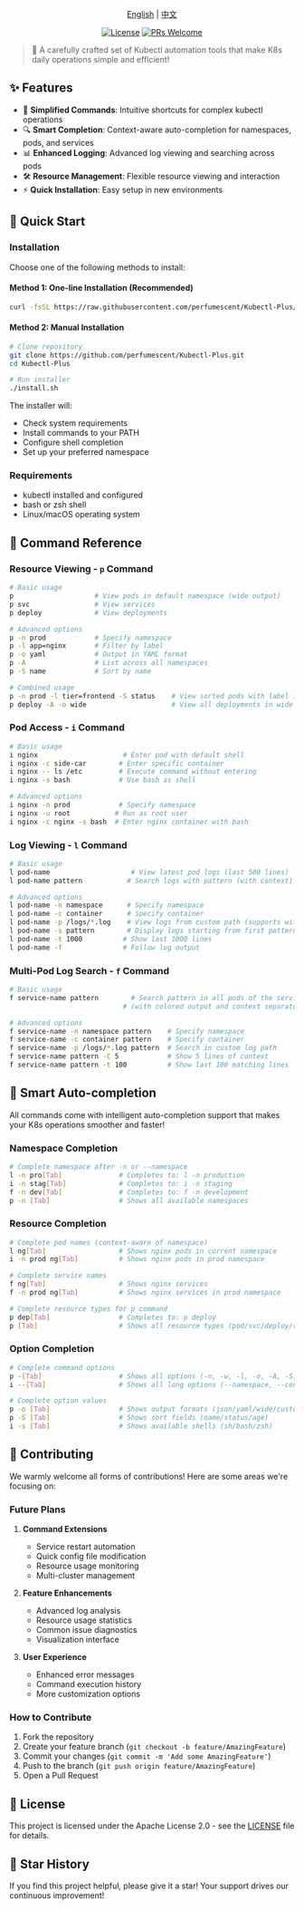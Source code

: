 
<div align="center">

[English](README.md) | [中文](README_zh.md)

[![License](https://img.shields.io/badge/license-MIT-blue.svg)](LICENSE)
[![PRs Welcome](https://img.shields.io/badge/PRs-welcome-brightgreen.svg)](https://github.com/yourusername/kubectl-plus/pulls)

</div>

> 🎯 A carefully crafted set of Kubectl automation tools that make K8s daily operations simple and efficient!

## ✨ Features

- 🚀 **Simplified Commands**: Intuitive shortcuts for complex kubectl operations
- 🔍 **Smart Completion**: Context-aware auto-completion for namespaces, pods, and services
- 📊 **Enhanced Logging**: Advanced log viewing and searching across pods
- 🛠️ **Resource Management**: Flexible resource viewing and interaction
- ⚡ **Quick Installation**: Easy setup in new environments

## 🚀 Quick Start

### Installation

Choose one of the following methods to install:

#### Method 1: One-line Installation (Recommended)
```bash
curl -fsSL https://raw.githubusercontent.com/perfumescent/Kubectl-Plus/main/install.sh | bash
```

#### Method 2: Manual Installation
```bash
# Clone repository
git clone https://github.com/perfumescent/Kubectl-Plus.git
cd Kubectl-Plus

# Run installer
./install.sh
```

The installer will:
- Check system requirements
- Install commands to your PATH
- Configure shell completion
- Set up your preferred namespace

### Requirements
- kubectl installed and configured
- bash or zsh shell
- Linux/macOS operating system

## 🎯 Command Reference

### Resource Viewing - `p` Command
```bash
# Basic usage
p                    # View pods in default namespace (wide output)
p svc                # View services
p deploy             # View deployments

# Advanced options
p -n prod            # Specify namespace
p -l app=nginx       # Filter by label
p -o yaml            # Output in YAML format
p -A                 # List across all namespaces
p -S name            # Sort by name

# Combined usage
p -n prod -l tier=frontend -S status    # View sorted pods with label in prod
p deploy -A -o wide                     # View all deployments in wide format
```

### Pod Access - `i` Command
```bash
# Basic usage
i nginx                     # Enter pod with default shell
i nginx -c side-car        # Enter specific container
i nginx -- ls /etc         # Execute command without entering
i nginx -s bash            # Use bash as shell

# Advanced options
i nginx -n prod            # Specify namespace
i nginx -u root           # Run as root user
i nginx -c nginx -s bash  # Enter nginx container with bash
```

### Log Viewing - `l` Command
```bash
# Basic usage
l pod-name                    # View latest pod logs (last 500 lines)
l pod-name pattern           # Search logs with pattern (with context)

# Advanced options
l pod-name -n namespace      # Specify namespace
l pod-name -c container      # Specify container
l pod-name -p /logs/*.log    # View logs from custom path (supports wildcards)
l pod-name -s pattern        # Display logs starting from first pattern match
l pod-name -t 1000          # Show last 1000 lines
l pod-name -f               # Follow log output
```

### Multi-Pod Log Search - `f` Command
```bash
# Basic usage
f service-name pattern        # Search pattern in all pods of the service
                            # (with colored output and context separator)

# Advanced options
f service-name -n namespace pattern    # Specify namespace
f service-name -c container pattern    # Specify container
f service-name -p /logs/*.log pattern  # Search in custom log path
f service-name pattern -C 5            # Show 5 lines of context
f service-name pattern -t 100          # Show last 100 matching lines
```

## 🔮 Smart Auto-completion

All commands come with intelligent auto-completion support that makes your K8s operations smoother and faster!

### Namespace Completion
```bash
# Complete namespace after -n or --namespace
l -n pro[Tab]              # Completes to: l -n production
i -n stag[Tab]             # Completes to: i -n staging
f -n dev[Tab]              # Completes to: f -n development
p -n [Tab]                 # Shows all available namespaces
```

### Resource Completion
```bash
# Complete pod names (context-aware of namespace)
l ng[Tab]                  # Shows nginx pods in current namespace
i -n prod ng[Tab]          # Shows nginx pods in prod namespace

# Complete service names
f ng[Tab]                  # Shows nginx services
f -n prod ng[Tab]          # Shows nginx services in prod namespace

# Complete resource types for p command
p dep[Tab]                 # Completes to: p deploy
p [Tab]                    # Shows all resource types (pod/svc/deploy/rs/sts)
```

### Option Completion
```bash
# Complete command options
p -[Tab]                   # Shows all options (-n, -w, -l, -o, -A, -S)
i --[Tab]                  # Shows all long options (--namespace, --container, etc)

# Complete option values
p -o [Tab]                 # Shows output formats (json/yaml/wide/custom)
p -S [Tab]                 # Shows sort fields (name/status/age)
i -s [Tab]                 # Shows available shells (sh/bash/zsh)
```

## 🤝 Contributing

We warmly welcome all forms of contributions! Here are some areas we're focusing on:

### Future Plans

1. **Command Extensions**
   - Service restart automation
   - Quick config file modification
   - Resource usage monitoring
   - Multi-cluster management

2. **Feature Enhancements**
   - Advanced log analysis
   - Resource usage statistics
   - Common issue diagnostics
   - Visualization interface

3. **User Experience**
   - Enhanced error messages
   - Command execution history
   - More customization options

### How to Contribute

1. Fork the repository
2. Create your feature branch (`git checkout -b feature/AmazingFeature`)
3. Commit your changes (`git commit -m 'Add some AmazingFeature'`)
4. Push to the branch (`git push origin feature/AmazingFeature`)
5. Open a Pull Request

## 📝 License

This project is licensed under the Apache License 2.0 - see the [LICENSE](LICENSE) file for details.

## 🌟 Star History
                                 
If you find this project helpful, please give it a star! Your support drives our continuous improvement!
